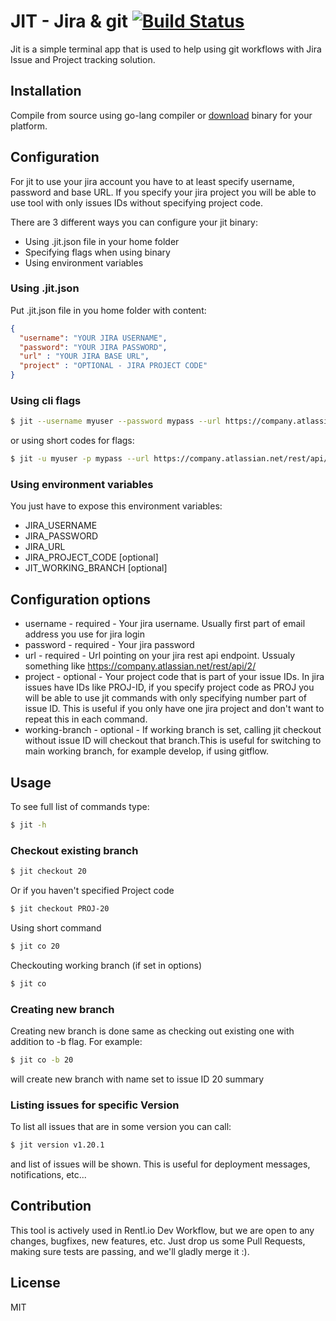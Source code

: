 # JIT - Jira & git [![Build Status](https://travis-ci.org/Rentlio/jit.svg?branch=master)](https://travis-ci.org/Rentlio/jit)

Jit is a simple terminal app that is used to help using git workflows with Jira Issue and Project tracking solution.



## Installation

Compile from source using go-lang compiler or [download](Downloads/) binary for your platform.


## Configuration
For jit to use your jira account you have to at least specify username, password and base URL. If you specify your jira project you will be able to use tool with only issues IDs without specifying project code.

There are 3 different ways you can configure your jit binary:

 * Using .jit.json file in your home folder
 * Specifying flags when using binary
 * Using environment variables

### Using .jit.json

Put .jit.json file in you home folder with content:

```json
{
  "username": "YOUR JIRA USERNAME",
  "password": "YOUR JIRA PASSWORD",
  "url" : "YOUR JIRA BASE URL",
  "project" : "OPTIONAL - JIRA PROJECT CODE"
}
```

### Using cli flags

```sh
$ jit --username myuser --password mypass --url https://company.atlassian.net/rest/api/2/ --project PROJ ...
```

or using short codes for flags:

```sh
$ jit -u myuser -p mypass --url https://company.atlassian.net/rest/api/2/ --project PROJ ...
```

### Using environment variables
You just have to expose this environment variables:
 * JIRA_USERNAME
 * JIRA_PASSWORD
 * JIRA_URL
 * JIRA_PROJECT_CODE [optional]
 * JIT_WORKING_BRANCH [optional]

## Configuration options
  * username - required - Your jira username. Usually first part of email address you use for jira login
  * password - required - Your jira password
  * url - required - Url pointing on your jira rest api endpoint. Ussualy something like https://company.atlassian.net/rest/api/2/
  * project - optional - Your project code that is part of your issue IDs. In jira issues have IDs like PROJ-ID, if you specify project code as PROJ you will be able to use jit commands with only specifying number part of issue ID. This is useful if you only have one jira project and don't want to repeat this in each command.
  * working-branch - optional - If working branch is set, calling jit checkout without issue ID will checkout that branch.This is useful for switching to main working branch, for example develop, if using gitflow.

## Usage
To see full list of commands type:
```sh
$ jit -h
```

### Checkout existing branch

```sh
$ jit checkout 20
```

Or if you haven't specified Project code

```sh
$ jit checkout PROJ-20
```

Using short command
```sh
$ jit co 20
```

Checkouting working branch (if set in options)
```sh
$ jit co
```

### Creating new branch
Creating new branch is done same as checking out existing one with addition to -b flag. For example:
```sh
$ jit co -b 20
```
will create new branch with name set to issue ID 20 summary

### Listing issues for specific Version
To list all issues that are in some version you can call:
```sh
$ jit version v1.20.1
```
and list of issues will be shown. This is useful for deployment messages, notifications, etc...

## Contribution
This tool is actively used in Rentl.io Dev Workflow, but we are open to any changes, bugfixes, new features, etc. Just drop us some Pull Requests, making sure tests are passing, and we'll gladly merge it :).

## License
MIT
